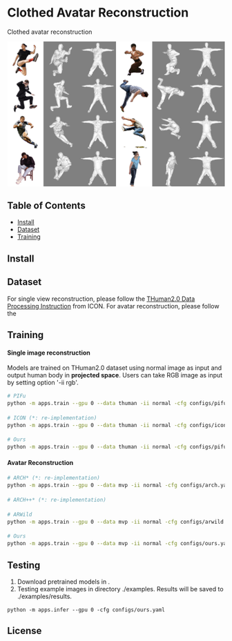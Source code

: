 # Clothed Avatar Reconstruction  
 
  
Clothed avatar reconstruction 
 
![Test Results](asset/image.png)
 
## Table of Contents 
- [Install](#install)
- [Dataset](#Dataset)  
- [Training](#Training)   
 
## Install   

## Dataset 
For single view reconstruction, please follow the [THuman2.0 Data Processing Instruction](docs/dataset.md) from ICON.
For avatar reconstruction, please follow the 

## Training 

#### Single image reconstruction 
Models are trained on THuman2.0 dataset using normal image as input and output human body in **projected
space**. Users can take RGB image as input by setting option '-ii rgb'. 
```bash
# PIFu  
python -m apps.train --gpu 0 --data thuman -ii normal -cfg configs/pifu.yaml  

# ICON (*: re-implementation)
python -m apps.train --gpu 0 --data thuman -ii normal -cfg configs/icon.yaml  

# Ours 
python -m apps.train --gpu 0 --data thuman -ii normal -cfg configs/pifu-sdf.yaml   
```

#### Avatar Reconstruction 
```bash  
# ARCH* (*: re-implementation)
python -m apps.train --gpu 0 --data mvp -ii normal -cfg configs/arch.yaml  

# ARCH++* (*: re-implementation)

# ARWild 
python -m apps.train --gpu 0 --data mvp -ii normal -cfg configs/arwild.yaml  

# Ours 
python -m apps.train --gpu 0 --data mvp -ii normal -cfg configs/ours.yaml  
```

## Testing  
1. Download pretrained models in  . 
2. Testing example images in directory ./examples. Results will be saved to ./examples/results.
``` 
python -m apps.infer --gpu 0 -cfg configs/ours.yaml  
```

## License